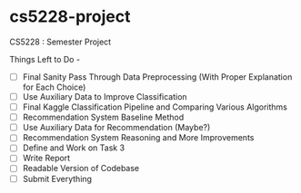 # cs5228-project
CS5228 : Semester Project

Things Left to Do -

- [ ] Final Sanity Pass Through Data Preprocessing (With Proper Explanation for Each Choice)
- [ ] Use Auxiliary Data to Improve Classification
- [ ] Final Kaggle Classification Pipeline and Comparing Various Algorithms
- [ ] Recommendation System Baseline Method
- [ ] Use Auxiliary Data for Recommendation (Maybe?)
- [ ] Recommendation System Reasoning and More Improvements
- [ ] Define and Work on Task 3
- [ ] Write Report
- [ ] Readable Version of Codebase
- [ ] Submit Everything
